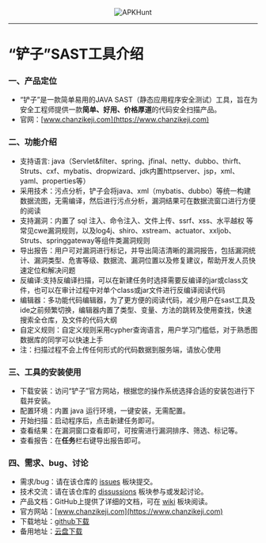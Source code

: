 <p align="center">
<img src="https://github.com/user-attachments/assets/9cb01354-0b57-4dfe-acad-30638b24101d" alt="APKHunt"/>
</p>

<hr/>

# “铲子”SAST工具介绍

### 一、产品定位

* “铲子”是一款简单易用的JAVA SAST（静态应用程序安全测试）工具，旨在为安全工程师提供一款**简单、好用、价格厚道**的代码安全扫描产品。
* 官网：[www.chanzikeji.com](https://www.chanzikeji.com)

### 二、功能介绍

* 支持语言: java（Servlet&filter、spring、jfinal、netty、dubbo、thirft、Struts、cxf、mybatis、dropwizard、jdk内置httpserver、jsp，xml、yaml、properties等）
* 采用技术：污点分析，铲子会将java、xml（mybatis、dubbo）等统一构建数据流图，无需编译，然后进行污点分析，漏洞结果可在数据流窗口进行方便的阅读
* 支持漏洞：内置了 sql 注入、命令注入、文件上传、ssrf、xss、水平越权 等常见cwe漏洞规则，以及log4j、shiro、xstream、actuator、xxljob、Struts、springgateway等组件类漏洞规则
* 导出报告：用户可对漏洞进行标记，并导出简洁清晰的漏洞报告，包括漏洞统计、漏洞类型、危害等级、数据流、漏洞位置以及修复建议，帮助开发人员快速定位和解决问题
* 反编译:支持反编译扫描，可以在新建任务时选择需要反编译的jar或class文件，也可以在审计过程中对单个class或jar文件进行反编译阅读代码
* 编辑器：多功能代码编辑器，为了更方便的阅读代码，减少用户在sast工具及ide之前频繁切换，编辑器内置了类型、变量、方法的跳转及使用查找，快速搜索全仓库，及文件的代码大纲
* 自定义规则：自定义规则采用cypher查询语言，用户学习门槛低，对于熟悉图数据库的同学可以快速上手
* 注：扫描过程不会上传任何形式的代码数据到服务端，请放心使用

### 三、工具的安装使用

* 下载安装：访问“铲子”官方网站，根据您的操作系统选择合适的安装包进行下载并安装。
* 配置环境：内置 java 运行环境，一键安装，无需配置。
* 开始扫描：启动程序后，点击新建任务即可。
* 查看结果：在漏洞窗口查看即可，可按需进行漏洞排序、筛选、标记等。
* 查看报告：在**任务**栏右键导出报告即可。

### 四、需求、bug、讨论

* 需求/bug：请在该仓库的 [issues](https://github.com/Chanzi-keji/chanzi/issues) 板块提交。
* 技术交流：请在该仓库的 [dissussions](https://github.com/Chanzi-keji/chanzi/discussions) 板块参与或发起讨论。
* 产品文档：GitHub上提供了详细的文档，可在 [wiki](https://github.com/Chanzi-keji/chanzi/wiki) 板块阅读。
* 官方网站：[www.chanzikeji.com](https://www.chanzikeji.com)
* 下载地址：[github下载](https://github.com/Chanzi-keji/chanzi/releases)
* 备用地址：[云盘下载](https://share.weiyun.com/7n4mAIlW)
